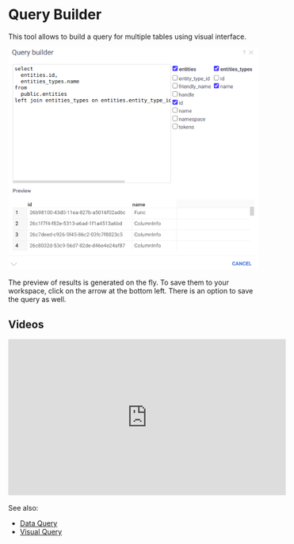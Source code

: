 <!-- TITLE: Query Builder -->
<!-- SUBTITLE: -->

# Query Builder

This tool allows to build a query for multiple tables using visual interface.

![Query Builder](query-builder.png "Query Builder")

The preview of results is generated on the fly. To save them to your workspace, click on the arrow at the bottom left. There is an option to save the query as well.

## Videos

<iframe width="560" height="315" src="https://www.youtube.com/watch?v=dKrCk38A1m8&t=1688s" frameborder="0" allow="accelerometer; autoplay; encrypted-media; gyroscope; picture-in-picture" allowfullscreen></iframe>

See also:

  * [Data Query](data-query.md)
  * [Visual Query](db-visual-query.md)